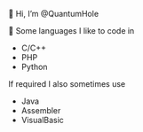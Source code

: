 👋 Hi, I’m @QuantumHole

👀 Some languages I like to code in
- C/C++
- PHP
- Python

If required I also sometimes use
- Java
- Assembler
- VisualBasic

<!---
QuantumHole/QuantumHole is a ✨ special ✨ repository because its `README.md` (this file) appears on your GitHub profile.
You can click the Preview link to take a look at your changes.
--->
